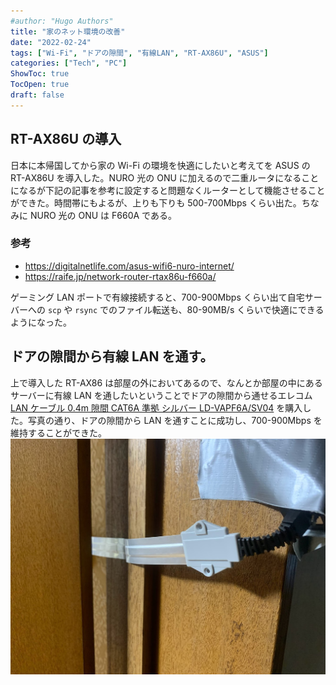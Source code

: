 ```yaml
---
#author: "Hugo Authors"
title: "家のネット環境の改善"
date: "2022-02-24"
tags: ["Wi-Fi", "ドアの隙間", "有線LAN", "RT-AX86U", "ASUS"]
categories: ["Tech", "PC"]
ShowToc: true
TocOpen: true
draft: false
---
```


## RT-AX86U の導入

日本に本帰国してから家の Wi-Fi の環境を快適にしたいと考えてを ASUS の RT-AX86U を導入した。NURO 光の ONU に加えるので二重ルータになることになるが下記の記事を参考に設定すると問題なくルーターとして機能させることができた。時間帯にもよるが、上りも下りも 500-700Mbps くらい出た。ちなみに NURO 光の ONU は F660A である。

### 参考

- https://digitalnetlife.com/asus-wifi6-nuro-internet/
- https://raife.jp/network-router-rtax86u-f660a/

ゲーミング LAN ポートで有線接続すると、700-900Mbps くらい出て自宅サーバーへの `scp` や `rsync` でのファイル転送も、80-90MB/s くらいで快適にできるようになった。

## ドアの隙間から有線 LAN を通す。

上で導入した RT-AX86 は部屋の外においてあるので、なんとか部屋の中にあるサーバーに有線 LAN を通したいということでドアの隙間から通せるエレコム [LAN ケーブル 0.4m 隙間 CAT6A 準拠 シルバー LD-VAPF6A/SV04](https://amzn.to/3iFEG1I) を購入した。写真の通り、ドアの隙間から LAN を通すことに成功し、700-900Mbps を維持することができた。
![](images/2022-03-26-20-46-25.png)
